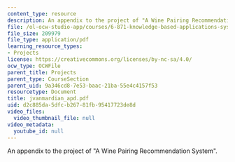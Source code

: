 ```yaml
---
content_type: resource
description: An appendix to the project of "A Wine Pairing Recommendation System".
file: /ol-ocw-studio-app/courses/6-871-knowledge-based-applications-systems-spring-2005/d2c885da5dfcb26781fb95417723de8d_jvanmardian_apd.pdf
file_size: 209979
file_type: application/pdf
learning_resource_types:
- Projects
license: https://creativecommons.org/licenses/by-nc-sa/4.0/
ocw_type: OCWFile
parent_title: Projects
parent_type: CourseSection
parent_uid: 9a346cd8-7e53-baac-21ba-55e4c4157f53
resourcetype: Document
title: jvanmardian_apd.pdf
uid: d2c885da-5dfc-b267-81fb-95417723de8d
video_files:
  video_thumbnail_file: null
video_metadata:
  youtube_id: null
---
```

An appendix to the project of "A Wine Pairing Recommendation System".